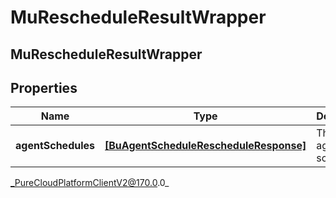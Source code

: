 # MuRescheduleResultWrapper

## MuRescheduleResultWrapper

## Properties

|Name | Type | Description | Notes|
|------------ | ------------- | ------------- | -------------|
| **agentSchedules** | [**[BuAgentScheduleRescheduleResponse]**]([BuAgentScheduleRescheduleResponse]) | The list of agent schedules | [optional] |



_PureCloudPlatformClientV2@170.0.0_

